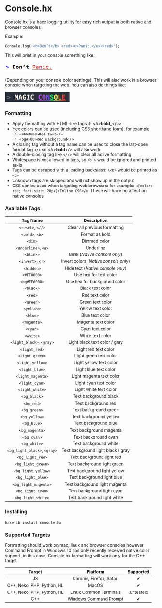 # Console.hx

Console.hx is a haxe logging utility for easy rich output in both native and browser consoles

Example:
````haxe
Console.log('<b>Don’t</b> <red><u>Panic.</u></red>');
````
This will print in your console something like:

![don't-panic](images/don't-panic.png)

(Depending on your console color settings). This will also work in a browser console when targeting the web. You can also do things like:

![magic-console](images/magic-console.png)

### Formatting

- Apply formatting with HTML-like tags it: _\<b>_**bold**_\</b>
- Hex colors can be used (including CSS shorthand form), for example
  - `<#FF0000>Red Text</>`
  - `<bg#F00>Red Background</>`
- A closing tag without a tag name can be used to close the last-open format tag `</>` so _\<b>_**bold**_\</>_ will also work
- A double-closing tag like `<//>` will clear all active formatting
- Whitespace is not allowed in tags, so `<b >` would be ignored and printed as-is
- Tags can be escaped with a leading backslash: `\<b>` would be printed as `<b>`
- Unknown tags are skipped and will not show up in the output
- CSS can be used when targeting web browsers: for example: `<{color: red; font-size: 20px}>Inline CSS</>`. These will have no affect on native consoles

### Available Tags

|           Tag Name           |              Description              |
| :--------------------------: | :-----------------------------------: |
|      `<reset>`, `<//>`       |     Clear all previous formatting     |
|       `<bold>`, `<b>`        |            Format as bold             |
|           `<dim>`            |             Dimmed color              |
|     `<underline>`, `<u>`     |               Underline               |
|          `<blink>`           |     Blink (*Native console only*)     |
|      `<invert>`, `<!>`       | Invert colors (*Native console only*) |
|          `<hidden>`          |   Hide text (*Native console only*)   |
|         `<#FF0000>`          |        Use hex for text color         |
|        `<bg#FF0000>`         |     Use hex for background color      |
|          `<black>`           |           Black text color            |
|           `<red>`            |            Red text color             |
|          `<green>`           |           Green text color            |
|          `<yellow>`          |           Yellow text color           |
|           `<blue>`           |            Blue text color            |
|         `<magenta>`          |          Magenta text color           |
|           `<cyan>`           |            Cyan text color            |
|          `<white>`           |           White text color            |
|  `<light_black>`, `<gray>`   |     Light black text color / gray     |
|        `<light_red>`         |         Light red text color          |
|       `<light_green>`        |        Light green text color         |
|       `<light_yellow>`       |        Light yellow text color        |
|        `<light_blue>`        |         Light blue text color         |
|      `<light_magenta>`       |       Light magenta text color        |
|        `<light_cyan>`        |         Light cyan text color         |
|       `<light_white>`        |        Light white text color         |
|         `<bg_black>`         |         Text background black         |
|          `<bg_red>`          |          Text background red          |
|         `<bg_green>`         |         Text background green         |
|        `<bg_yellow>`         |        Text background yellow         |
|         `<bg_blue>`          |         Text background blue          |
|        `<bg_magenta>`        |        Text background magenta        |
|         `<bg_cyan>`          |         Text background cyan          |
|         `<bg_white>`         |         Text background white         |
| `<bg_light_black>`, `<gray>` |  Text background light black / gray   |
|       `<bg_light_red>`       |       Text background light red       |
|      `<bg_light_green>`      |      Text background light green      |
|     `<bg_light_yellow>`      |     Text background light yellow      |
|      `<bg_light_blue>`       |      Text background light blue       |
|     `<bg_light_magenta>`     |     Text background light magenta     |
|      `<bg_light_cyan>`       |      Text background light cyan       |
|      `<bg_light_white>`      |      Text background light white      |

### Installing

`haxelib install console.hx`

### Supported Targets

Formatting should work on mac, linux and browser consoles however Command Prompt in Windows 10 has only recently received native color support, in this case, Console.hx formatting will work only for the C++ target

|           Target           |        Platform         | Supported  |
| :------------------------: | :---------------------: | :--------: |
|             JS             | Chrome, Firefox, Safari |     ✔      |
| C++, Neko, PHP, Python, HL |          MacOS          |     ✔      |
| C++, Neko, PHP, Python, HL | Linux Common Terminals  | (untested) |
|            C++             | Windows Command Prompt  |     ✔      |

